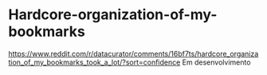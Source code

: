# Hardcore-organization-of-my-bookmarks
https://www.reddit.com/r/datacurator/comments/16bf7ts/hardcore_organization_of_my_bookmarks_took_a_lot/?sort=confidence
Em desenvolvimento

